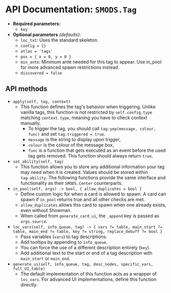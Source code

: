 # API Documentation: `SMODS.Tag`
- **Required parameters:**
    - `key`
- **Optional parameters** *(defaults)*:
    - `loc_txt`: Uses the standard skeleton.
    - `config = {}`
    - `atlas = 'tags'`
    - `pos = { x = 0, y = 0 }`
    - `min_ante`: Minimum ante needed for this tag to appear. Use in_pool for more advanced spawn restrictions instead.
    - `discovered = false` 

## API methods
- `apply(self, tag, context)`
    - This function defines the tag's behavior when triggering. Unlike vanilla tags, this function is not restricted by `self.config.type` matching `context.type`, meaning you have to check context manually.
        - To trigger the tag, you should call `tag:yep(message, colour, func)` and set `tag.triggered = true`.
        - `message` is the string to display upon trigger,
        - `colour` is the colour of the message box,
        - `func` is a function that gets executed as an event before the used tag gets removed. This function should always return `true`.
- `set_ability(self, tag)`
    - This function allows you to store any additional information your tag may need when it is created. Values should be stored within `tag.ability`.
The following functions provide the same interface and functionality as their `SMODS.Center` counterparts.
- `in_pool(self, args) -> bool, { allow_duplicates = bool }`
	- Define custom logic for when a card is allowed to spawn. A card can spawn if `in_pool` returns true and all other checks are met.
	- `allow_duplicates` allows this card to spawn when one already exists, even without Showman.
	- When called from `generate_card_ui`, the `_append` key is passed as `args.source`.
- `loc_vars(self, info_queue, tag) -> { vars ?= table, main_start ?= table, main_end ?= table, key ?= string, replace_debuff ?= bool }`
	- Pass variables (`vars`) to tag descriptions.
	- Add tooltips by appending to `info_queue`.
	- You can force the use of a different description entirely (`key`).
	- Add additional text to the start or end of a tag description with `main_start` or `main_end`.
- `generate_ui(self, info_queue, tag, desc_nodes, specific_vars, full_UI_table)`
	- The default implementation of this function acts as a wrapper of `loc_vars`. For advanced UI implementations, define this function directly. 
